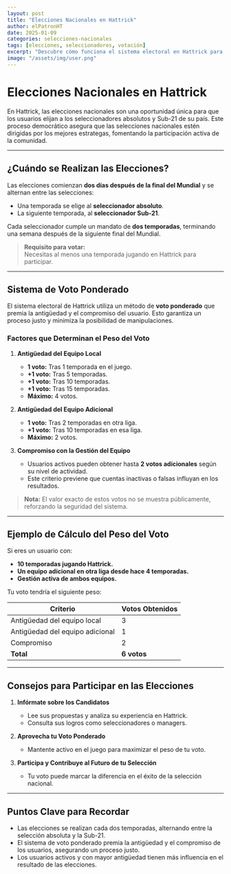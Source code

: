 ```yaml
---
layout: post
title: "Elecciones Nacionales en Hattrick"
author: elPatronHT
date: 2025-01-09
categories: selecciones-nacionales
tags: [elecciones, seleccionadores, votación]
excerpt: "Descubre cómo funciona el sistema electoral en Hattrick para elegir a los seleccionadores nacionales."
image: "/assets/img/user.png"
---
```


# Elecciones Nacionales en Hattrick

En Hattrick, las elecciones nacionales son una oportunidad única para que los usuarios elijan a los seleccionadores absolutos y Sub-21 de su país. Este proceso democrático asegura que las selecciones nacionales estén dirigidas por los mejores estrategas, fomentando la participación activa de la comunidad.

---

## ¿Cuándo se Realizan las Elecciones?

Las elecciones comienzan **dos días después de la final del Mundial** y se alternan entre las selecciones:

- Una temporada se elige al **seleccionador absoluto**.
- La siguiente temporada, al **seleccionador Sub-21**.

Cada seleccionador cumple un mandato de **dos temporadas**, terminando una semana después de la siguiente final del Mundial.

> **Requisito para votar:**  
> Necesitas al menos una temporada jugando en Hattrick para participar.

---

## Sistema de Voto Ponderado

El sistema electoral de Hattrick utiliza un método de **voto ponderado** que premia la antigüedad y el compromiso del usuario. Esto garantiza un proceso justo y minimiza la posibilidad de manipulaciones.

### Factores que Determinan el Peso del Voto

1. **Antigüedad del Equipo Local**

   - **1 voto:** Tras 1 temporada en el juego.
   - **+1 voto:** Tras 5 temporadas.
   - **+1 voto:** Tras 10 temporadas.
   - **+1 voto:** Tras 15 temporadas.
   - **Máximo:** 4 votos.

2. **Antigüedad del Equipo Adicional**

   - **1 voto:** Tras 2 temporadas en otra liga.
   - **+1 voto:** Tras 10 temporadas en esa liga.
   - **Máximo:** 2 votos.

3. **Compromiso con la Gestión del Equipo**
   - Usuarios activos pueden obtener hasta **2 votos adicionales** según su nivel de actividad.
   - Este criterio previene que cuentas inactivas o falsas influyan en los resultados.

> **Nota:** El valor exacto de estos votos no se muestra públicamente, reforzando la seguridad del sistema.

---

## Ejemplo de Cálculo del Peso del Voto

Si eres un usuario con:

- **10 temporadas jugando Hattrick.**
- **Un equipo adicional en otra liga desde hace 4 temporadas.**
- **Gestión activa de ambos equipos.**

Tu voto tendría el siguiente peso:

| **Criterio**                    | **Votos Obtenidos** |
| ------------------------------- | ------------------- |
| Antigüedad del equipo local     | 3                   |
| Antigüedad del equipo adicional | 1                   |
| Compromiso                      | 2                   |
| **Total**                       | **6 votos**         |

---

## Consejos para Participar en las Elecciones

1. **Infórmate sobre los Candidatos**

   - Lee sus propuestas y analiza su experiencia en Hattrick.
   - Consulta sus logros como seleccionadores o managers.

2. **Aprovecha tu Voto Ponderado**

   - Mantente activo en el juego para maximizar el peso de tu voto.

3. **Participa y Contribuye al Futuro de tu Selección**
   - Tu voto puede marcar la diferencia en el éxito de la selección nacional.

---

## Puntos Clave para Recordar

- Las elecciones se realizan cada dos temporadas, alternando entre la selección absoluta y la Sub-21.
- El sistema de voto ponderado premia la antigüedad y el compromiso de los usuarios, asegurando un proceso justo.
- Los usuarios activos y con mayor antigüedad tienen más influencia en el resultado de las elecciones.
